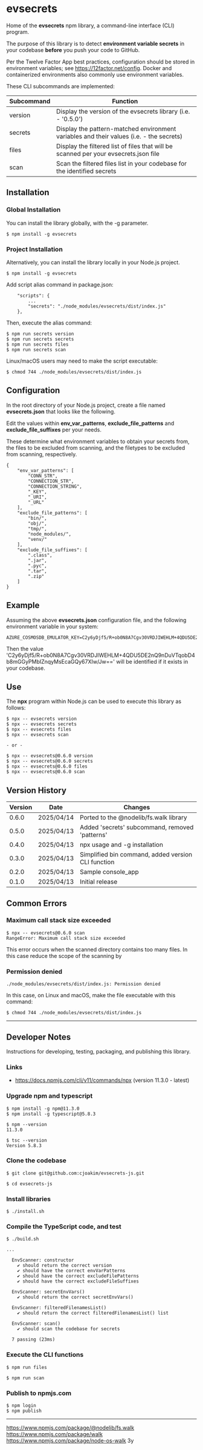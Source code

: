 # evsecrets

Home of the **evsecrets** npm library, a command-line interface (CLI) program.

The purpose of this library is to detect **environment variable secrets**
in your codebase **before** you push your code to GitHub.

Per the Twelve Factor App best practices, configuration should be stored in 
environment variables; see https://12factor.net/config.
Docker and containerized environments also commonly use environment variables.

These CLI subcommands are implemented:

| Subcommand | Function                                                                                |
| ---------- | --------------------------------------------------------------------------------------- |
| version    | Display the version of the evsecrets library (i.e. - '0.5.0')                           |
| secrets    | Display the pattern-matched environment variables and their values (i.e. - the secrets) |
| files      | Display the filtered list of files that will be scanned per your evsecrets.json file    |
| scan       | Scan the filtered files list in your codebase for the identified secrets                |

## Installation

### Global Installation

You can install the library globally, with the -g parameter.

```
$ npm install -g evsecrets
```

### Project Installation 

Alternatively, you can install the library locally in your Node.js project.

```
$ npm install -g evsecrets
```

Add script alias command in package.json:

```
    "scripts": {
        ...
        "secrets": "./node_modules/evsecrets/dist/index.js"
    },
```

Then, execute the alias command:

```
$ npm run secrets version
$ npm run secrets secrets
$ npm run secrets files
$ npm run secrets scan
```

Linux/macOS users may need to make the script executable:

```
$ chmod 744 ./node_modules/evsecrets/dist/index.js
```

## Configuration

In the root directory of your Node.js project, create a file named
**evsecrets.json** that looks like the following.

Edit the values within **env_var_patterns**, **exclude_file_patterns** and
**exclude_file_suffixes** per your needs.

These determine what environment variables to obtain your secrets from,
the files to be excluded from scanning, and the filetypes to be excluded
from scanning, respectively.

```
{
    "env_var_patterns": [
        "CONN_STR",
        "CONNECTION_STR",
        "CONNECTION_STRING",
        "_KEY",
        "_URI",
        "_URL"
    ],
    "exclude_file_patterns": [
        "bin/",
        "obj/",
        "tmp/",
        "node_modules/",
        "venv/"
    ],
    "exclude_file_suffixes": [
        ".class",
        ".jar",
        ".pyc",
        ".tar",
        ".zip"
    ]
}
```

## Example

Assuming the above **evsecrets.json** configuration file, 
and the following environment variable in your system:

```
AZURE_COSMOSDB_EMULATOR_KEY=C2y6yDjf5/R+ob0N8A7Cgv30VRDJIWEHLM+4QDU5DE2nQ9nDuVTqobD4b8mGGyPMbIZnqyMsEcaGQy67XIw/Jw==
```

Then the value 'C2y6yDjf5/R+ob0N8A7Cgv30VRDJIWEHLM+4QDU5DE2nQ9nDuVTqobD4b8mGGyPMbIZnqyMsEcaGQy67XIw/Jw=='
will be identified if it exists in your codebase.

## Use 

The **npx** program within Node.js can be used to execute this library as follows:

```
$ npx -- evsecrets version
$ npx -- evsecrets secrets
$ npx -- evsecrets files
$ npx -- evsecrets scan

- or - 

$ npx -- evsecrets@0.6.0 version
$ npx -- evsecrets@0.6.0 secrets
$ npx -- evsecrets@0.6.0 files
$ npx -- evsecrets@0.6.0 scan
```

## Version History

| Version |    Date    | Changes                                                         |
| ------- | ---------- | --------------------------------------------------------------- |
|  0.6.0  | 2025/04/14 | Ported to the @nodelib/fs.walk library                          |
|  0.5.0  | 2025/04/13 | Added 'secrets' subcommand, removed 'patterns'                  |
|  0.4.0  | 2025/04/13 | npx usage and -g installation                                   |
|  0.3.0  | 2025/04/13 | Simplified bin command, added version CLI function              |
|  0.2.0  | 2025/04/13 | Sample console_app                                              |
|  0.1.0  | 2025/04/13 | Initial release                                                 |

## Common Errors

### Maximum call stack size exceeded

```
$ npx -- evsecrets@0.6.0 scan
RangeError: Maximum call stack size exceeded
```

This error occurs when the scanned directory contains too many files.
In this case reduce the scope of the scanning by 

### Permission denied

```
./node_modules/evsecrets/dist/index.js: Permission denied
```

In this case, on Linux and macOS, make the file executable with this command:

```
$ chmod 744 ./node_modules/evsecrets/dist/index.js
```

--- 

## Developer Notes

Instructions for developing, testing, packaging, and publishing this library.

### Links

- https://docs.npmjs.com/cli/v11/commands/npx  (version 11.3.0 - latest)

### Upgrade npm and typescript

```
$ npm install -g npm@11.3.0
$ npm install -g typescript@5.8.3

$ npm --version
11.3.0

$ tsc --version
Version 5.8.3
```

### Clone the codebase

```
$ git clone git@github.com:cjoakim/evsecrets-js.git

$ cd evsecrets-js
```

### Install libraries

```
$ ./install.sh
```

### Compile the TypeScript code, and test

```
$ ./build.sh

...

  EnvScanner: constructor
    ✔ should return the correct version
    ✔ should have the correct envVarPatterns
    ✔ should have the correct excludeFilePatterns
    ✔ should have the correct excludeFileSuffixes

  EnvScanner: secretEnvVars()
    ✔ should return the correct secretEnvVars()

  EnvScanner: filteredFilenamesList()
    ✔ should return the correct filteredFilenamesList() list

  EnvScanner: scan()
    ✔ should scan the codebase for secrets

  7 passing (23ms)
```

### Execute the CLI functions

```
$ npm run files

$ npm run scan
```

### Publish to npmjs.com

```
$ npm login
$ npm publish
```

---

https://www.npmjs.com/package/@nodelib/fs.walk
https://www.npmjs.com/package/walk 
https://www.npmjs.com/package/node-os-walk   3y